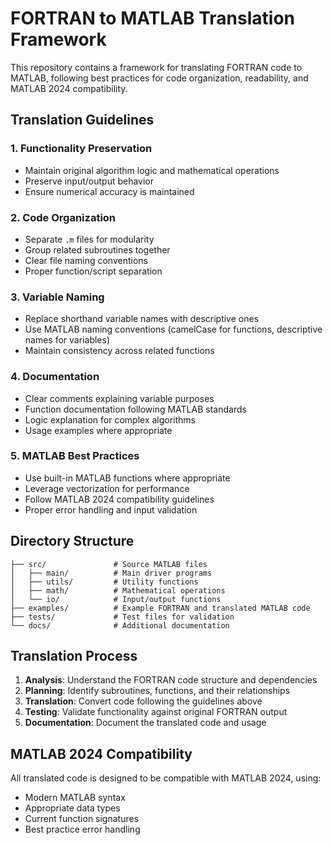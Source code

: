 # FORTRAN to MATLAB Translation Framework

This repository contains a framework for translating FORTRAN code to MATLAB, following best practices for code organization, readability, and MATLAB 2024 compatibility.

## Translation Guidelines

### 1. Functionality Preservation
- Maintain original algorithm logic and mathematical operations
- Preserve input/output behavior
- Ensure numerical accuracy is maintained

### 2. Code Organization
- Separate `.m` files for modularity
- Group related subroutines together
- Clear file naming conventions
- Proper function/script separation

### 3. Variable Naming
- Replace shorthand variable names with descriptive ones
- Use MATLAB naming conventions (camelCase for functions, descriptive names for variables)
- Maintain consistency across related functions

### 4. Documentation
- Clear comments explaining variable purposes
- Function documentation following MATLAB standards
- Logic explanation for complex algorithms
- Usage examples where appropriate

### 5. MATLAB Best Practices
- Use built-in MATLAB functions where appropriate
- Leverage vectorization for performance
- Follow MATLAB 2024 compatibility guidelines
- Proper error handling and input validation

## Directory Structure

```
├── src/               # Source MATLAB files
│   ├── main/          # Main driver programs
│   ├── utils/         # Utility functions
│   ├── math/          # Mathematical operations
│   └── io/            # Input/output functions
├── examples/          # Example FORTRAN and translated MATLAB code
├── tests/             # Test files for validation
└── docs/              # Additional documentation
```

## Translation Process

1. **Analysis**: Understand the FORTRAN code structure and dependencies
2. **Planning**: Identify subroutines, functions, and their relationships
3. **Translation**: Convert code following the guidelines above
4. **Testing**: Validate functionality against original FORTRAN output
5. **Documentation**: Document the translated code and usage

## MATLAB 2024 Compatibility

All translated code is designed to be compatible with MATLAB 2024, using:
- Modern MATLAB syntax
- Appropriate data types
- Current function signatures
- Best practice error handling